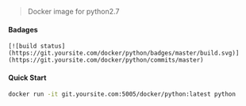 > Docker image for python2.7

#### Badages
```
[![build status](https://git.yoursite.com/docker/python/badges/master/build.svg)](https://git.yoursite.com/docker/python/commits/master)
```

#### Quick Start
```bash
docker run -it git.yoursite.com:5005/docker/python:latest python
```
